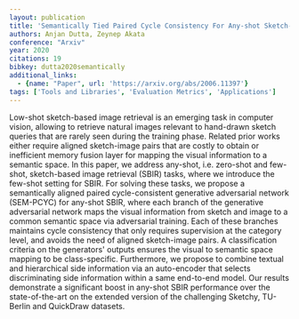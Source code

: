 ```yaml
---
layout: publication
title: 'Semantically Tied Paired Cycle Consistency For Any-shot Sketch-based Image Retrieval'
authors: Anjan Dutta, Zeynep Akata
conference: "Arxiv"
year: 2020
citations: 19
bibkey: dutta2020semantically
additional_links:
  - {name: "Paper", url: 'https://arxiv.org/abs/2006.11397'}
tags: ['Tools and Libraries', 'Evaluation Metrics', 'Applications']
---
```

Low-shot sketch-based image retrieval is an emerging task in computer vision,
allowing to retrieve natural images relevant to hand-drawn sketch queries that
are rarely seen during the training phase. Related prior works either require
aligned sketch-image pairs that are costly to obtain or inefficient memory
fusion layer for mapping the visual information to a semantic space. In this
paper, we address any-shot, i.e. zero-shot and few-shot, sketch-based image
retrieval (SBIR) tasks, where we introduce the few-shot setting for SBIR. For
solving these tasks, we propose a semantically aligned paired cycle-consistent
generative adversarial network (SEM-PCYC) for any-shot SBIR, where each branch
of the generative adversarial network maps the visual information from sketch
and image to a common semantic space via adversarial training. Each of these
branches maintains cycle consistency that only requires supervision at the
category level, and avoids the need of aligned sketch-image pairs. A
classification criteria on the generators' outputs ensures the visual to
semantic space mapping to be class-specific. Furthermore, we propose to combine
textual and hierarchical side information via an auto-encoder that selects
discriminating side information within a same end-to-end model. Our results
demonstrate a significant boost in any-shot SBIR performance over the
state-of-the-art on the extended version of the challenging Sketchy, TU-Berlin
and QuickDraw datasets.
